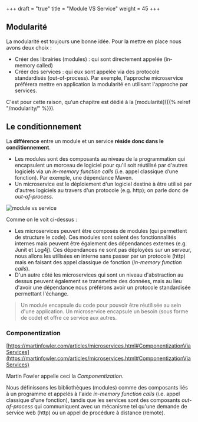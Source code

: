 +++
draft = "true"
title = "Module VS Service"
weight = 45
+++

## Modularité

La modularité est toujours une bonne idée. Pour la mettre en place nous avons deux choix :

- Créer des librairies (modules) : qui sont directement appelée (in-memory called)
- Créer des services : qui eux sont appelée via des protocole standardisés (out-of-process). Par exemple, l'approche microservice préférera mettre en application la modularité en utilisant l'approche par services.

C'est pour cette raison, qu'un chapitre est dédié à la [modularité]({{% relref "/modularity/" %}}).

## Le conditionnement

La **différence** entre un module et un service **réside donc dans le conditionnement**.

- Les modules sont des composants au niveau de la programmation qui encapsulent un morceau de logiciel pour qu'il soit réutilisé par d'autres logiciels via un _in-memory function calls_ (i.e. appel classique d’une fonction). Par exemple, une dépendance Maven.
- Un microservice est le déploiement d'un logiciel destiné à être utilisé par d'autres logiciels au travers d'un protocole (e.g. http); on parle donc de _out-of-process_.

![module vs service](../images/module_vs_service.png?width=40pc)

Comme on le voit ci-dessus :

- Les microservices peuvent être composés de modules (qui permettent de structure le code). Ces modules sont soient des fonctionnalités internes mais peuvent être également des dépendances externes (e.g. Junit et Log4j). Ces dépendances ne sont pas déployées sur un serveur, nous allons les utilisées en interne sans passer par un protocole (http) mais en faisant des appel classique de fonction (_in-memory function calls_).
- D'un autre côté les microservices qui sont un niveau d'abstraction au dessus peuvent également se transmettre des données, mais au lieu d'avoir une dépendance nous préférons avoir un protocole standardisée permettant l'échange.

> Un module encapsule du code pour pouvoir être réutilisée au sein d'une application. Un microservice encapsule un besoin (sous forme de code) et offre ce service aux autres.

### Componentization

[https://martinfowler.com/articles/microservices.html#ComponentizationViaServices](https://martinfowler.com/articles/microservices.html#ComponentizationViaServices)

Martin Fowler appelle ceci la _Componentization_.

Nous définissons les bibliothèques (modules) comme des composants liés à un programme et appelés à l'aide _in-memory function calls_ (i.e. appel classique d'une fonction), tandis que les services sont des composants _out-of-process_ qui communiquent avec un mécanisme tel qu'une demande de service web (http) ou un appel de procédure à distance (remote).
